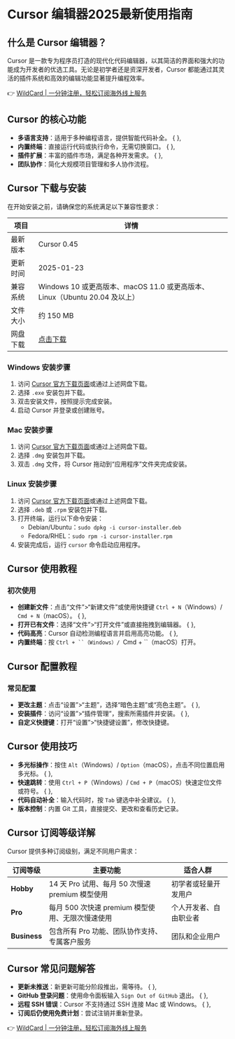 # Cursor 编辑器2025最新使用指南

## 什么是 Cursor 编辑器？

Cursor 是一款专为程序员打造的现代化代码编辑器，以其简洁的界面和强大的功能成为开发者的优选工具。无论是初学者还是资深开发者，Cursor 都能通过其灵活的插件系统和高效的编辑功能显著提升编程效率。

👉 [WildCard | 一分钟注册，轻松订阅海外线上服务](https://bbtdd.com/WildCard)

## Cursor 的核心功能

- **多语言支持**：适用于多种编程语言，提供智能代码补全。
{ },
- **内置终端**：直接运行代码或执行命令，无需切换窗口。
{ },
- **插件扩展**：丰富的插件市场，满足各种开发需求。
{ },
- **团队协作**：简化大规模项目管理和多人协作流程。

## Cursor 下载与安装

在开始安装之前，请确保您的系统满足以下兼容性要求：

| 项目         | 详情                                                         |
|--------------|--------------------------------------------------------------|
| 最新版本     | Cursor 0.45                                                  |
| 更新时间     | 2025-01-23                                                   |
| 兼容系统     | Windows 10 或更高版本、macOS 11.0 或更高版本、Linux（Ubuntu 20.04 及以上） |
| 文件大小     | 约 150 MB                                                    |
| 网盘下载     | [点击下载](https://cursor.zp0719.com/download.html)          |

### Windows 安装步骤

1. 访问 [Cursor 官方下载页面](https://www.cursor.com/download)或通过上述网盘下载。
2. 选择 `.exe` 安装包并下载。
3. 双击安装文件，按照提示完成安装。
4. 启动 Cursor 并登录或创建账号。

### Mac 安装步骤

1. 访问 [Cursor 官方下载页面](https://www.cursor.com/download)或通过上述网盘下载。
2. 选择 `.dmg` 安装包并下载。
3. 双击 `.dmg` 文件，将 Cursor 拖动到“应用程序”文件夹完成安装。

### Linux 安装步骤

1. 访问 [Cursor 官方下载页面](https://www.cursor.com/download)或通过上述网盘下载。
2. 选择 `.deb` 或 `.rpm` 安装包并下载。
3. 打开终端，运行以下命令安装：
   - Debian/Ubuntu：`sudo dpkg -i cursor-installer.deb`
   - Fedora/RHEL：`sudo rpm -i cursor-installer.rpm`
4. 安装完成后，运行 `cursor` 命令启动应用程序。

## Cursor 使用教程

### 初次使用

- **创建新文件**：点击“文件”>“新建文件”或使用快捷键 `Ctrl + N`（Windows）/ `Cmd + N`（macOS）。
{ },
- **打开已有文件**：选择“文件”>“打开文件”或直接拖拽到编辑器。
{ },
- **代码高亮**：Cursor 自动检测编程语言并启用高亮功能。
{ },
- **内置终端**：按 `Ctrl + ``（Windows）/ `Cmd + ``（macOS）打开。

## Cursor 配置教程

### 常见配置

- **更改主题**：点击“设置”>“主题”，选择“暗色主题”或“亮色主题”。
{ },
- **安装插件**：访问“设置”>“插件管理”，搜索所需插件并安装。
{ },
- **自定义快捷键**：打开“设置”>“快捷键设置”，修改快捷键。

## Cursor 使用技巧

- **多光标操作**：按住 `Alt`（Windows）/ `Option`（macOS），点击不同位置启用多光标。
{ },
- **快速跳转**：使用 `Ctrl + P`（Windows）/ `Cmd + P`（macOS）快速定位文件或符号。
{ },
- **代码自动补全**：输入代码时，按 `Tab` 键选中补全建议。
{ },
- **版本控制**：内置 Git 工具，直接提交、更改和查看历史记录。

## Cursor 订阅等级详解

Cursor 提供多种订阅级别，满足不同用户需求：

| 订阅等级     | 主要功能                                                     | 适合人群                     |
|--------------|--------------------------------------------------------------|------------------------------|
| **Hobby**    | 14 天 Pro 试用、每月 50 次慢速 premium 模型使用              | 初学者或轻量开发用户         |
| **Pro**      | 每月 500 次快速 premium 模型使用、无限次慢速使用            | 个人开发者、自由职业者       |
| **Business** | 包含所有 Pro 功能、团队协作支持、专属客户服务                | 团队和企业用户               |

## Cursor 常见问题解答

- **更新未推送**：新更新可能分阶段推出，需等待。
{ },
- **GitHub 登录问题**：使用命令面板输入 `Sign Out of GitHub` 退出。
{ },
- **远程 SSH 错误**：Cursor 不支持通过 SSH 连接 Mac 或 Windows。
{ },
- **订阅后仍使用免费计划**：尝试注销并重新登录。

👉 [WildCard | 一分钟注册，轻松订阅海外线上服务](https://bbtdd.com/WildCard)
